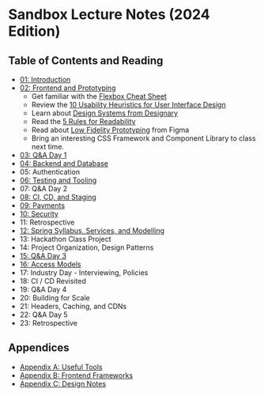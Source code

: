 # Sandbox Lecture Notes (2024 Edition)

## Table of Contents and Reading

- [01: Introduction](./01-Introduction.md)
- [02: Frontend and Prototyping](./02-Frontend-and-Prototyping.md)
  - Get familiar with the
    [Flexbox Cheat Sheet](https://css-tricks.com/snippets/css/a-guide-to-flexbox/)
  - Review the
    [10 Usability Heuristics for User Interface Design](https://www.nngroup.com/articles/ten-usability-heuristics/)
  - Learn about
    [Design Systems from Designary](https://blog.designary.com/p/spacing-systems-and-scales-ui-design)
  - Read the [5 Rules for Readability](https://winterpm.com/#)
  - Read about
    [Low Fidelity Prototyping](https://www.figma.com/resource-library/low-fidelity-prototyping/)
    from Figma
  - Bring an interesting CSS Framework and Component Library to class next time.
- [03: Q&A Day 1](./03-QnA-Day-1.md)
- [04: Backend and Database](./04-Backend-and-Database.md)
- 05: Authentication
- [06: Testing and Tooling](./06-Testing-and-Tooling.md)
- 07: Q&A Day 2
- [08: CI, CD, and Staging](./08-CI-CD-Staging.md)
- [09: Payments](./09-Payments.md)
- [10: Security](./10-Security.md)
- 11: Retrospective
- [12: Spring Syllabus, Services, and Modelling](./12-Spring-Syllabus-Services-Modelling.md)
- 13: Hackathon Class Project
- 14: Project Organization, Design Patterns
- [15: Q&A Day 3](./15-QnA-Day-3.md)
- [16: Access Models](./16-Access-Models.md)
- 17: Industry Day - Interviewing, Policies
- 18: CI / CD Revisited
- 19: Q&A Day 4
- 20: Building for Scale
- 21: Headers, Caching, and CDNs
- 22: Q&A Day 5
- 23: Retrospective

## Appendices

- [Appendix A: Useful Tools](./appendix/A-Tools.md)
- [Appendix B: Frontend Frameworks](./appendix/B-Frontend-Frameworks.md)
- [Appendix C: Design Notes](./appendix/C-Design-Notes.md)
